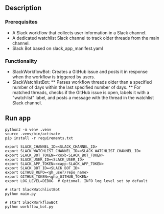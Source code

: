 
## Description

### Prerequisites
* A Slack workflow that collects user information in a Slack channel.
* A dedicated watchlist Slack channel to track older threads from the main channel.
* Slack Bot based on slack_app_manifest.yaml

### Functionality
* SlackWorkflowBot: Creates a GitHub issue and posts it in response when the workflow is triggered by users.
* SlackWatchlistBot:
    ** Parses workflow threads older than a specified number of days within the last specified number of days.
    ** For matched threads, checks if the GitHub issue is open, labels it with a "watchlist" label, and posts a message with the thread in the watchlist Slack channel.

## Run app

```
python3 -m venv .venv
source .venv/bin/activate
pip install -r requirements.txt

export SLACK_CHANNEL_ID=<SLACK_CHANNEL_ID>
export SLACK_WATCHLIST_CHANNEL_ID=<SLACK_WATCHLIST_CHANNEL_ID>
export SLACK_BOT_TOKEN=<xoxb-SLACK_BOT_TOKEN>
export SLACK_USER_ID=<SLACK_USER_ID>
export SLACK_APP_TOKEN=<xapp-SLACK_APP_TOKEN>
export SLACK_BOT_ID=<SLACK_BOT_ID>
export GITHUB_REPO=<gh_user/repo_name>
export GITHUB_TOKEN=<ghp_GITHUB_TOKEN>
export LOG_LEVEL=DEBUG  # Optional. INFO log level set by default

# start SlackWatchlistBot
python main.py

# start SlackWorkflowBot
python workflow_bot.py
```
